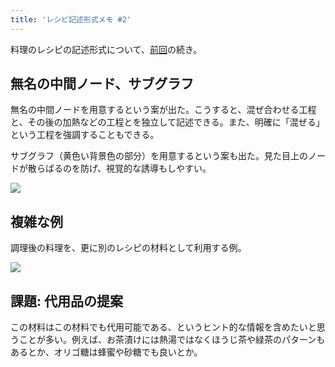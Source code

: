 ```yaml
---
title: 'レシピ記述形式メモ #2'
---
```

料理のレシピの記述形式について、[前回](https://r7kamura.com/articles/2022-05-13-mermaid-recipe-memo)の続き。

無名の中間ノード、サブグラフ
--------------

無名の中間ノードを用意するという案が出た。こうすると、混ぜ合わせる工程と、その後の加熱などの工程とを独立して記述できる。また、明確に「混ぜる」という工程を強調することもできる。

サブグラフ（黄色い背景色の部分）を用意するという案も出た。見た目上のノードが散らばるのを防げ、視覚的な誘導もしやすい。

![](https://lh3.googleusercontent.com/docs/ADP-6oH9RNIhY2MaSSPg5uf-tgSMG7mmqfSEzSRKjQrjRo9PeOSOqM-hhfsbQoBn5aaSXsUffH4iczIiLdVl63BuLvIf9Ap2k-JJ8Hxa-IoGbxg3A1KQw19PDlY082j_xWW4y9GZZLh1KDZwAj-hPEnZQI-99ptMkmhFe4CJVlQzM7JYSNERiLeZcLqsIjD9i7hKCxccAJVzCbFvs9TBBlW3nJISyCcq-q1eq8oLMNHoip0b31ftdL1R0iDSpb2709kIE3aNk10MX0c2n32d4uJwC6IKHmW5Jxk6qXbs6e2txspeod6SNrR5gWdbUqXtW7za1PgttwteYZc4NystRGl4wrIw1VXFhpVHPyXhqEyT2gV5A2-BDx7WITcXOq438IG9UZza9LyaDs8uyXSa-MvCfm9njPDthb1z85yDi818MSb4vJqs_Y9Ts0W90_KXkOlv4W7PM3r82Hueu9xaWXlQ7uSgUix4lLel_LC144dqt2L7J40LACruRp9lSc6MyRqqC7sgtDhQyRT74SUXjYYnbubKsb7FN0TttWL351C6OD0Kxn3eelavGS9VJzVMLDu6J4ylpctcHIq_lJwlKOgtns5vDrziEuHhLDIl-FMIujOaCKMvRHR1EAGQSEdO3E80qn2uX1R_yW-QnQtg8prbTGQ6FDG9tOno-g4oxkZFtN8IzmubznF2BXe4ajFzfLmJegbifmR45RTMHahdqiUQ7-YHif8gHtcR_gO3VGATePIXrLxhBW9PsPgfvJGqEAGb4WJnuLgN7c81kB9wGY2yO2EeIpA-K_Cyjy3P9firx5G1xizCm0afygB79uaQqVO0yfGqPHAgzsI_sMoEfTExqtNgj_f2E6DzmT1t0A1of_HJ13EVXzyQt-w1viVtpTE7BoC9R0W1AA3oblTAhONGmbBsh14tMsKCSlUuWbFApVuOQ3VBr-3hLmB7GrE-Fnc14cIQn38gcF2IHhfAaL0OCZxqGUuhY5NAwYUBXZiT4TjJE4oaC9YsGIQjEYiEHW5ajgJd-IinftslymDTfN4LwSpFVH29X6AJ9vKV4EZdBMTOxE4RghWa5Zk6NRrEe_zSLu7zQuM2ZlPyinEBx8bpoZmkls8VewinCZ-wAcMzP4JnDJ_m8zeTSleiVlXtrRG0AZoIzodCLQF7PL-66e-awHEIyCsLk5vdngLbPoVHKqkbfAr86n-CNoJ3v_LSf-xHbF8jcWBx-x1jWxofaJFo3qPO7Js18VOT3HJAUHofEoZ6F1L9)

複雑な例
----

調理後の料理を、更に別のレシピの材料として利用する例。

![](https://lh3.googleusercontent.com/docs/ADP-6oF37CwvCw59R868FGGvXt-aeYIacr5adQXf8dBgCzJDQDICiDt7UfnCswXhVIG0ILqgyqnDWG2xwn6jLOJjhM6UmokrE8XafBC2aJVZMY2eFTRhGGmzYoYXWkBg_qjsc94EgWezARRQc-ue8sNdWs06HTsjlwzC5aC8oOwzfFQ4MbAs0VJA747wfjtGrst1kMYtGptgMhRwU05Z4OL6FRWuYDDcEMuN8ydQmMsHSnTCtSDp94QyQFV1Zx0HcEWoQ33USrO9rH83Ghko8klMH1Ans9-zDQtKsSzrxZSIevBAqptFNmn4um2wt52Wi3Rmup1__Sg6RNMkNrmd7nDc8ghCpTBURU8-TlNToFqRz7nHn25hLyozKxCig-z4V8l33AN18zrJDjFh892gTYkB3ZSu4jG2wG3APLNLWIkvaX_IGrSbCvpa3MSmFN-a40Sbu14MN_yxzMQrf6oB6Xnzj6BPIAssk1LLwdhDvtFFuCsA2Ns-wl9ExcH01ZZTUgdXfCk5csZa3WJc4dcb8BsqJ0_FhAaj3ftiHLtznhObpQ5Qo60VMB0ac7mjZDuiFkbfN8hI9rLJjq1JNdIqMRnvp8QVHL8d55rD5ea9chFwidG3nrdzKjdnTjS1X19dZ4xZQqwtIphYq_GKFPMK0gzL__COPcUUhIy6k4Mcg7J-nVWRubJ7aoiqdJ5YHHNSxRhMRbW482pVX3TX20zE7fjNf0UBO1RtGM5hr7FChZywy3LqnRKQew2UUuXJpZu1aQtTjV8-CZ4IP_unPjqFh44JpX5ns18BZgPDZfvdLsWkvtzUbs7DSUsyNNlObnKWxMrC2qqxcHlwt4uXtREL22_pvTnRCU31mkwQA0YEDOQ6As20weWEcBKwaW3qtP3M0rXCNqE2B96XEXq4usyWWpYC4FhagCbyaiOlKJo_ORQP5BrArNDFRqLqkWSXw29ZIw80gnIVzhm6E8XlBVzGJ77DySKPio2OskMTC9uQovkVvcgGdyyzMdNXxBBXgKCOA6GQk35Tlzs-HRw8ivd0ENgijAbaPtlG00SjK8e2Di9TbyzIeAtrfIAN4s4DPQi2eSmDkeWMn-8zcTmaypvZOYsGi6yKoFxGJJzZtT--Fngft5TSoRgcFenircuqDhDBpDUSQ7avrhoJqUMcH52_wxdRJOPuN0jTudggN9DneBZ_zXEjlEto1xXY2r2lqvkOJsi_yezZaoSK5Z23rkmo1P9eRqbBHlRy5RFxkq2sn6HwaoWSo-Ff)

課題: 代用品の提案
----------

この材料はこの材料でも代用可能である、というヒント的な情報を含めたいと思うことが多い。例えば、お茶漬けには熱湯ではなくほうじ茶や緑茶のパターンもあるとか、オリゴ糖は蜂蜜や砂糖でも良いとか。
